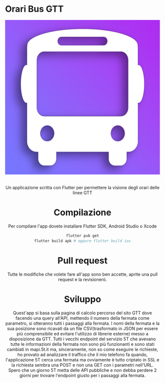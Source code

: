 # Orari Bus GTT

<center>
<img src="icon.png" />
<center>
<br/>

Un applicazione scritta con Flutter per permettere la visione degli orari delle linee GTT


# Compilazione

Per compilare l'app dovete installare Flutter SDK, Android Studio o Xcode

```bash
flutter pub get
flutter build apk # oppure flutter build ios
```

# Pull request

Tutte le modifiche che volete fare all'app sono ben accette, aprite una pull request e la revisionerò.

# Sviluppo

Quest'app si basa sulla pagina di calcolo percorso del sito GTT dove facendo una query all'API, mettendo il numero della fermata come parametro, si otteranno tutti i passaggi alla fermata.
I nomi della fermata e la sua posizione sono ricavati da un file CSV(trasformato in JSON per essere più comprensibile ed evitare l'utilizzo di librerie esterne) messo a disposizione da GTT.
Tutti i vecchi endpoint del servizio 5T che avevano tutte le informazioni della fermata non sono più funzionanti e sono stati cambiati in mapi.5t.it ma, sinceramente, non so come eseguire le richieste, ho provato ad analizzare il traffico che il mio telefono fa quando, l'applicazione 5T cerca una fermata ma ovviamente è tutto criptato in SSL e la richiesta sembra una POST e non una GET con i parametri nell'URL.
Spero che un giorno 5T metta delle API pubbliche e non debba perdere 2 giorni per trovare l'endpoint giusto per i passaggi alla fermata.

